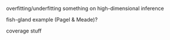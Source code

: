 overfitting/underfitting
something on high-dimensional inference

fish-gland example (Pagel & Meade)?

coverage stuff

